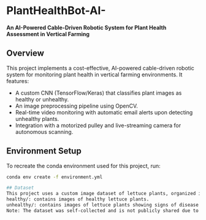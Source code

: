# PlantHealthBot-AI-

**An AI-Powered Cable-Driven Robotic System for Plant Health Assessment in Vertical Farming**

## Overview
This project implements a cost-effective, AI-powered cable-driven robotic system for monitoring plant health in vertical farming environments. It features:
- A custom CNN (TensorFlow/Keras) that classifies plant images as healthy or unhealthy.
- An image preprocessing pipeline using OpenCV.
- Real-time video monitoring with automatic email alerts upon detecting unhealthy plants.
- Integration with a motorized pulley and live-streaming camera for autonomous scanning.


## Environment Setup

To recreate the conda environment used for this project, run:
```bash
conda env create -f environment.yml

## Dataset
This project uses a custom image dataset of lettuce plants, organized into two folders based on health condition:
healthy/: contains images of healthy lettuce plants.
unhealthy/: contains images of lettuce plants showing signs of disease or stress.
Note: The dataset was self-collected and is not publicly shared due to privacy or usage constraints. If you're replicating this project or experimenting with the code, you can replace our dataset with a similar plant health image dataset (or your own images) structured in the same way (i.e. with healthy/ and unhealthy/ subfolders)
